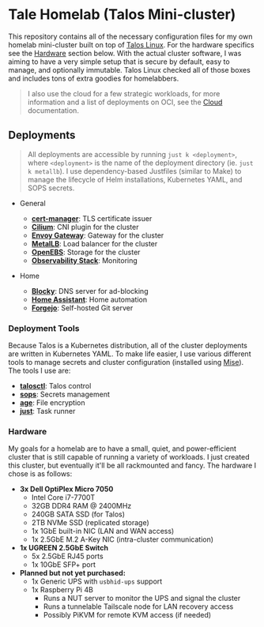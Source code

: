 # Tale Homelab (Talos Mini-cluster)
This repository contains all of the necessary configuration files for my own
homelab mini-cluster built on top of [Talos Linux](https://www.talos.dev/). For
the hardware specifics see the [Hardware](#hardware) section below. With the
actual cluster software, I was aiming to have a very simple setup that is
secure by default, easy to manage, and optionally immutable. Talos Linux
checked all of those boxes and includes tons of extra goodies for homelabbers.

> I also use the cloud for a few strategic workloads, for more information and a
> list of deployments on OCI, see the [Cloud](./cloud/README.md) documentation.

## Deployments
> All deployments are accessible by running `just k <deployment>`, where
> `<deployment>` is the name of the deployment directory (ie. `just k metallb`).
> I use dependency-based Justfiles (similar to Make) to manage the lifecycle of
> Helm installations, Kubernetes YAML, and SOPS secrets.

- General
	- [**cert-manager**](./k8s/cert-manager/README.md): TLS certificate issuer
	- [**Cilium**](./k8s/cilium/README.md): CNI plugin for the cluster
	- [**Envoy Gateway**](./k8s/envoy/README.md): Gateway for the cluster
	- [**MetalLB**](./k8s/metallb/README.md): Load balancer for the cluster
	- [**OpenEBS**](./k8s/openebs/README.md): Storage for the cluster
	- [**Observability Stack**](./k8s/observability/README.md): Monitoring

- Home
	- [**Blocky**](./k8s/blocky/README.md): DNS server for ad-blocking
	- [**Home Assistant**](./k8s/home-assistant/README.md): Home automation
	- [**Forgejo**](./k8s/forgejo/README.md): Self-hosted Git server

### Deployment Tools
Because Talos is a Kubernetes distribution, all of the cluster deployments are
written in Kubernetes YAML. To make life easier, I use various different tools
to manage secrets and cluster configuration (installed using
[Mise](https://mise.jdx.dev/)). The tools I use are:
- [**talosctl**](https://www.talos.dev/v1.10/reference/cli/): Talos control
- [**sops**](https://github.com/getsops/sops): Secrets management
- [**age**](https://github.com/FiloSottile/age): File encryption
- [**just**](https://github.com/casey/just): Task runner

### Hardware
My goals for a homelab are to have a small, quiet, and power-efficient cluster
that is still capable of running a variety of workloads. I just created this
cluster, but eventually it'll be all rackmounted and fancy. The hardware I chose
is as follows:

- **3x Dell OptiPlex Micro 7050**
	- Intel Core i7-7700T
	- 32GB DDR4 RAM @ 2400MHz
	- 240GB SATA SSD (for Talos)
	- 2TB NVMe SSD (replicated storage)
	- 1x 1GbE built-in NIC (LAN and WAN access)
	- 1x 2.5GbE M.2 A-Key NIC (intra-cluster communication)
- **1x UGREEN 2.5GbE Switch**
	- 5x 2.5GbE RJ45 ports
	- 1x 10GbE SFP+ port
- **Planned but not yet purchased:**
	- 1x Generic UPS with `usbhid-ups` support
	- 1x Raspberry Pi 4B
		- Runs a NUT server to monitor the UPS and signal the cluster
		- Runs a tunnelable Tailscale node for LAN recovery access
		- Possibly PiKVM for remote KVM access (if needed)
